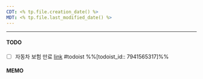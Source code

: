 ```yaml
---
CDT: <% tp.file.creation_date() %>
MDT: <% tp.file.last_modified_date() %>
---
```

---

#### TODO
- [ ] 자동차 보험 만료 [link](https://todoist.com/app/task/7941565317) #todoist  %%[todoist_id:: 7941565317]%%
#### MEMO
